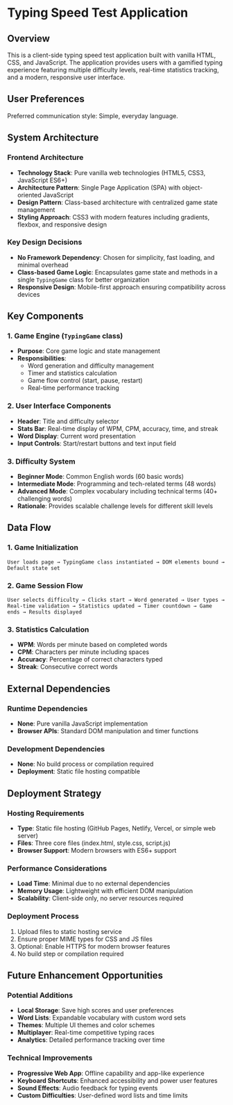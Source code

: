 # Typing Speed Test Application

## Overview

This is a client-side typing speed test application built with vanilla HTML, CSS, and JavaScript. The application provides users with a gamified typing experience featuring multiple difficulty levels, real-time statistics tracking, and a modern, responsive user interface.

## User Preferences

Preferred communication style: Simple, everyday language.

## System Architecture

### Frontend Architecture
- **Technology Stack**: Pure vanilla web technologies (HTML5, CSS3, JavaScript ES6+)
- **Architecture Pattern**: Single Page Application (SPA) with object-oriented JavaScript
- **Design Pattern**: Class-based architecture with centralized game state management
- **Styling Approach**: CSS3 with modern features including gradients, flexbox, and responsive design

### Key Design Decisions
- **No Framework Dependency**: Chosen for simplicity, fast loading, and minimal overhead
- **Class-based Game Logic**: Encapsulates game state and methods in a single `TypingGame` class for better organization
- **Responsive Design**: Mobile-first approach ensuring compatibility across devices

## Key Components

### 1. Game Engine (`TypingGame` class)
- **Purpose**: Core game logic and state management
- **Responsibilities**: 
  - Word generation and difficulty management
  - Timer and statistics calculation
  - Game flow control (start, pause, restart)
  - Real-time performance tracking

### 2. User Interface Components
- **Header**: Title and difficulty selector
- **Stats Bar**: Real-time display of WPM, CPM, accuracy, time, and streak
- **Word Display**: Current word presentation
- **Input Controls**: Start/restart buttons and text input field

### 3. Difficulty System
- **Beginner Mode**: Common English words (60 basic words)
- **Intermediate Mode**: Programming and tech-related terms (48 words)
- **Advanced Mode**: Complex vocabulary including technical terms (40+ challenging words)
- **Rationale**: Provides scalable challenge levels for different skill levels

## Data Flow

### 1. Game Initialization
```
User loads page → TypingGame class instantiated → DOM elements bound → Default state set
```

### 2. Game Session Flow
```
User selects difficulty → Clicks start → Word generated → User types → 
Real-time validation → Statistics updated → Timer countdown → Game ends → Results displayed
```

### 3. Statistics Calculation
- **WPM**: Words per minute based on completed words
- **CPM**: Characters per minute including spaces
- **Accuracy**: Percentage of correct characters typed
- **Streak**: Consecutive correct words

## External Dependencies

### Runtime Dependencies
- **None**: Pure vanilla JavaScript implementation
- **Browser APIs**: Standard DOM manipulation and timer functions

### Development Dependencies
- **None**: No build process or compilation required
- **Deployment**: Static file hosting compatible

## Deployment Strategy

### Hosting Requirements
- **Type**: Static file hosting (GitHub Pages, Netlify, Vercel, or simple web server)
- **Files**: Three core files (index.html, style.css, script.js)
- **Browser Support**: Modern browsers with ES6+ support

### Performance Considerations
- **Load Time**: Minimal due to no external dependencies
- **Memory Usage**: Lightweight with efficient DOM manipulation
- **Scalability**: Client-side only, no server resources required

### Deployment Process
1. Upload files to static hosting service
2. Ensure proper MIME types for CSS and JS files
3. Optional: Enable HTTPS for modern browser features
4. No build step or compilation required

## Future Enhancement Opportunities

### Potential Additions
- **Local Storage**: Save high scores and user preferences
- **Word Lists**: Expandable vocabulary with custom word sets
- **Themes**: Multiple UI themes and color schemes
- **Multiplayer**: Real-time competitive typing races
- **Analytics**: Detailed performance tracking over time

### Technical Improvements
- **Progressive Web App**: Offline capability and app-like experience
- **Keyboard Shortcuts**: Enhanced accessibility and power user features
- **Sound Effects**: Audio feedback for typing events
- **Custom Difficulties**: User-defined word lists and time limits